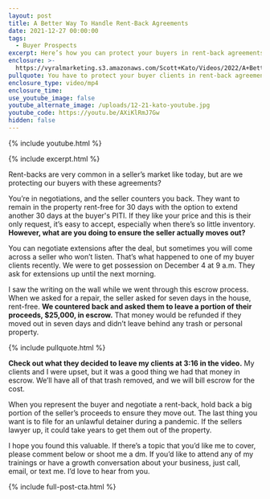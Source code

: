 ```yaml
---
layout: post
title: A Better Way To Handle Rent-Back Agreements
date: 2021-12-27 00:00:00
tags:
  - Buyer Prospects
excerpt: Here’s how you can protect your buyers in rent-back agreements.
enclosure: >-
  https://vyralmarketing.s3.amazonaws.com/Scott+Kato/Videos/2022/A+Better+Way+To+Handle+Rent-Back+Agreements.mp4
pullquote: You have to protect your buyer clients in rent-back agreements.
enclosure_type: video/mp4
enclosure_time:
use_youtube_image: false
youtube_alternate_image: /uploads/12-21-kato-youtube.jpg
youtube_code: https://youtu.be/AXiKlRmJ7Gw
hidden: false
---
```

{% include youtube.html %}

{% include excerpt.html %}

Rent-backs are very common in a seller’s market like today, but are we protecting our buyers with these agreements?&nbsp;

You’re in negotiations, and the seller counters you back. They want to remain in the property rent-free for 30 days with the option to extend another 30 days at the buyer's PITI. If they like your price and this is their only request, it’s easy to accept, especially when there’s so little inventory. **However, what are you doing to ensure the seller actually moves out?**

You can negotiate extensions after the deal, but sometimes you will come across a seller who won’t listen. That’s what happened to one of my buyer clients recently. We were to get possession on December 4 at 9 a.m. They ask for extensions up until the next morning.&nbsp;

I saw the writing on the wall while we went through this escrow process. When we asked for a repair, the seller asked for seven days in the house, rent-free. **We countered back and asked them to leave a portion of their proceeds, $25,000, in escrow.** That money would be refunded if they moved out in seven days and didn’t leave behind any trash or personal property.

{% include pullquote.html %}

**Check out what they decided to leave my clients at 3:16 in the video.** My clients and I were upset, but it was a good thing we had that money in escrow. We’ll have all of that trash removed, and we will bill escrow for the cost.&nbsp;

When you represent the buyer and negotiate a rent-back, hold back a big portion of the seller’s proceeds to ensure they move out. The last thing you want is to file for an unlawful detainer during a pandemic. If the sellers lawyer up, it could take years to get them out of the property.

I hope you found this valuable. If there’s a topic that you’d like me to cover, please comment below or shoot me a dm. If you’d like to attend any of my trainings or have a growth conversation about your business, just call, email, or text me. I’d love to hear from you.&nbsp;

{% include full-post-cta.html %}
